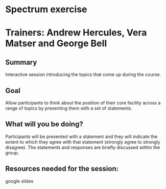 # Spectrum exercise
# Trainers: Andrew Hercules, Vera Matser and George Bell

## Summary
Interactive session introducing the topics that come up during the course.

## Goal
Allow participants to think about the position of their core facility across a range of topics by presenting them with a set of statements.

## What will you be doing?
Participants will be presented with a statement and they will indicate the extent to which they agree with that statement (strongly agree to strongly disagree). The statements and responses are briefly discussed within the group.

## Resources needed for the session:
google slides
